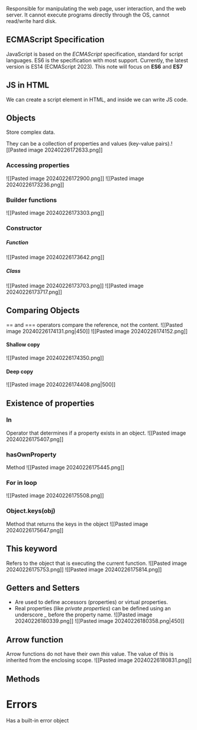 Responsible for manipulating the web page, user interaction, and the web server.
It cannot execute programs directly through the OS, cannot read/write hard disk.

## ECMAScript Specification
JavaScript is based on the *ECMAScript* specification, standard for script languages.
ES6 is the specification with most support.
Currently, the latest version is ES14 (ECMAScript 2023). This note will focus on **ES6** and **ES7**

## JS in HTML
We can create a script element in HTML, and inside we can write JS code.

## Objects
Store complex data.

They can be a collection of properties and values (key-value pairs).![[Pasted image 20240226172633.png]]
### Accessing properties
![[Pasted image 20240226172900.png]]
![[Pasted image 20240226173236.png]]
### Builder functions
![[Pasted image 20240226173303.png]]
### Constructor
##### Function
![[Pasted image 20240226173642.png]]
##### Class
![[Pasted image 20240226173703.png]]
![[Pasted image 20240226173717.png]]
## Comparing Objects
== and === operators compare the reference, not the content.
![[Pasted image 20240226174131.png|450]]
![[Pasted image 20240226174152.png]]
#### Shallow copy
![[Pasted image 20240226174350.png]]
#### Deep copy
![[Pasted image 20240226174408.png|500]]

## Existence of properties
### In
Operator that determines if a property exists in an object.
![[Pasted image 20240226175407.png]]
### hasOwnProperty
Method
![[Pasted image 20240226175445.png]]
### For in loop
![[Pasted image 20240226175508.png]]
### Object.keys(obj)
Method that returns the keys in the object
![[Pasted image 20240226175647.png]]

## This keyword
Refers to the object that is executing the current function.
![[Pasted image 20240226175753.png]]
![[Pasted image 20240226175814.png]]

## Getters and Setters
- Are used to define accessors (properties) or virtual properties.
- Real properties (like *private properties*) can be defined using an underscore *_* before the property name.
![[Pasted image 20240226180339.png]]
![[Pasted image 20240226180358.png|450]]
## Arrow function
Arrow functions do not have their own *this* value.
The value of this is inherited from the enclosing scope.
![[Pasted image 20240226180831.png]]

## Methods


# Errors
Has a built-in error object
